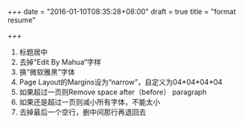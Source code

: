 +++
date = "2016-01-10T08:35:28+08:00"
draft = true
title = "format resume"

+++



1. 标题居中
2. 去掉“Edit By Mahua“字样
3. 换“微软雅黑”字体
4. Page Layout的Margins设为“narrow”，自定义为04\*04\*04\*04
5. 如果超过一页则Remove space after（before） paragraph
6. 如果还是超过一页则减小所有字体，不能太小
7. 去掉最后一个空行，删中间那行再退回去
